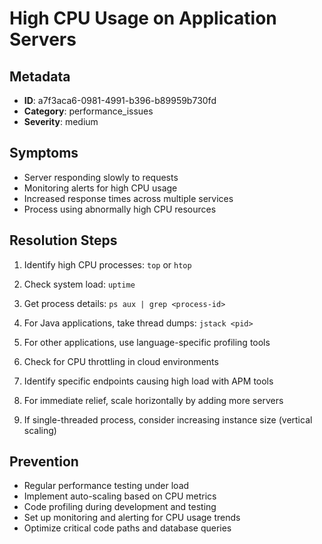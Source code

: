 # High CPU Usage on Application Servers

## Metadata
- **ID**: a7f3aca6-0981-4991-b396-b89959b730fd
- **Category**: performance_issues
- **Severity**: medium

## Symptoms
- Server responding slowly to requests
- Monitoring alerts for high CPU usage
- Increased response times across multiple services
- Process using abnormally high CPU resources

## Resolution Steps

1. Identify high CPU processes: `top` or `htop`

2. Check system load: `uptime`

3. Get process details: `ps aux | grep <process-id>`

4. For Java applications, take thread dumps: `jstack <pid>`

5. For other applications, use language-specific profiling tools

6. Check for CPU throttling in cloud environments

7. Identify specific endpoints causing high load with APM tools

8. For immediate relief, scale horizontally by adding more servers

9. If single-threaded process, consider increasing instance size (vertical scaling)

## Prevention
- Regular performance testing under load
- Implement auto-scaling based on CPU metrics
- Code profiling during development and testing
- Set up monitoring and alerting for CPU usage trends
- Optimize critical code paths and database queries

